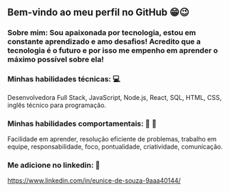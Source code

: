 ## Bem-vindo ao meu perfil no GitHub 😁😉


### Sobre mim: Sou apaixonada por tecnologia, estou em constante aprendizado e amo desafios! Acredito que a tecnologia é o futuro e por isso me empenho em aprender o máximo possível sobre ela!

### Minhas habilidades técnicas: 💻 
 Desenvolvedora Full Stack, JavaScript, Node.js, React, SQL, HTML, CSS, inglês técnico para programação.

### Minhas habilidades comportamentais: 💪 👊
Facilidade em aprender, resolução eficiente de problemas, trabalho em equipe, responsabilidade, foco, pontualidade, criatividade, comunicação.

### Me adicione no linkedin: 🙋 
https://www.linkedin.com/in/eunice-de-souza-9aaa40144/
